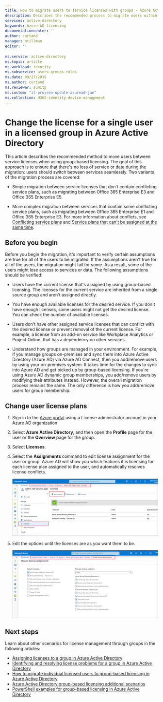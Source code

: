 ```yaml
---
title: How to migrate users to service licenses with groups - Azure Active Directory | Microsoft Docs
description: Describes the recommended process to migrate users within a group to different service licenses (Office 365 Enterprise E1 and E3) using group-based licensing
services: active-directory
keywords: Azure AD licensing
documentationcenter: ''
author: curtand
manager: mtillman
editor: ''

ms.service: active-directory
ms.topic: article
ms.workload: identity
ms.subservice: users-groups-roles
ms.date: 09/27/2019
ms.author: curtand
ms.reviewer: sumitp
ms.custom: "it-pro;seo-update-azuread-jan"
ms.collection: M365-identity-device-management
---
```


# Change the license for a single user in a licensed group in Azure Active Directory

This article describes the recommended method to move users between service licenses when using group-based licensing. The goal of this approach is to ensure that there's no loss of service or data during the migration: users should switch between services seamlessly. Two variants of the migration process are covered:

- Simple migration between service licenses that don't contain conflicting service plans, such as migrating between Office 365 Enterprise E3 and Office 365 Enterprise E5.

- More complex migration between services that contain some conflicting service plans, such as migrating between Office 365 Enterprise E1 and Office 365 Enterprise E3. For more information about conflicts, see [Conflicting service plans](https://docs.microsoft.com/azure/active-directory/active-directory-licensing-group-problem-resolution-azure-portal#conflicting-service-plans) and [Service plans that can't be assigned at the same time](https://docs.microsoft.com/azure/active-directory/active-directory-licensing-product-and-service-plan-reference#service-plans-that-cannot-be-assigned-at-the-same-time).

## Before you begin

Before you begin the migration, it's important to verify certain assumptions are true for all of the users to be migrated. If the assumptions aren't true for all of the users, the migration might fail for some. As a result, some of the users might lose access to services or data. The following assumptions should be verified:

- Users have the current license that's assigned by using group-based licensing. The licenses for the current service are inherited from a single source group and aren't assigned directly.

- You have enough available licenses for the desired service. If you don't have enough licenses, some users might not get the desired license. You can check the number of available licenses.

- Users don't have other assigned service licenses that can conflict with the desired license or prevent removal of the current license. For example, a license from an add-on service like Workplace Analytics or Project Online, that has a dependency on other services.

- Understand how groups are managed in your environment. For example, if you manage groups on-premises and sync them into Azure Active Directory (Azure AD) via Azure AD Connect, then you add/remove users by using your on-premises system. It takes time for the changes to sync into Azure AD and get picked up by group-based licensing. If you're using Azure AD dynamic group memberships, you add/remove users by modifying their attributes instead. However, the overall migration process remains the same. The only difference is how you add/remove users for group membership.

## Change user license plans

1. Sign in to the [Azure portal](https://portal.azure.com/) using a License administrator account in your Azure AD organization.
1. Select **Azure Active Directory**, and then open the **Profile** page for the user or the **Overview** page for the group.
1. Select **Licenses**.
1. Select the **Assignments** command to edit license assignment for the user or group. Azure AD will show you which features it is licensing for each license plan assigned to the user, and automatically resolves license conflicts.

    ![Select the Assignments command on a user or group Licenses page](media/licensing-groups-change-licenses/assignments-command.png)

1. Edit the options until the licenses are as you want them to be.

    ![Assignments page, with number of purchased services and assigned licenses](media/licensing-groups-change-licenses/update-license-assignments.png)

## Next steps

Learn about other scenarios for license management through groups in the following articles:

- [Assigning licenses to a group in Azure Active Directory](../users-groups-roles/licensing-groups-assign.md)
- [Identifying and resolving license problems for a group in Azure Active Directory](../users-groups-roles/licensing-groups-resolve-problems.md)
- [How to migrate individual licensed users to group-based licensing in Azure Active Directory](../users-groups-roles/licensing-groups-migrate-users.md)
- [Azure Active Directory group-based licensing additional scenarios](../users-groups-roles/licensing-group-advanced.md)
- [PowerShell examples for group-based licensing in Azure Active Directory](../users-groups-roles/licensing-ps-examples.md)
